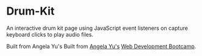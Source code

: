 # Drum-Kit
An interactive drum kit page using JavaScript event listeners on capture keyboard clicks to play audio files. 

Built from Angela Yu's Built from [Angela Yu's](https://twitter.com/yu_angela) [Web Development Bootcamp](https://www.udemy.com/course/the-complete-web-development-bootcamp/).

